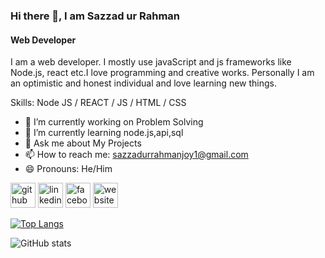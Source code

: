 ### Hi there 👋, I am Sazzad ur Rahman
#### Web Developer

I am a web developer. I mostly use javaScript and js frameworks like Node.js, react etc.I love programming and creative works.
Personally I am an optimistic and honest individual and love learning new things.

Skills: Node JS / REACT / JS / HTML / CSS

- 🔭 I’m currently working on Problem Solving
- 🌱 I’m currently learning node.js,api,sql 
- 💬 Ask me about My Projects 
- 📫 How to reach me: sazzadurrahmanjoy1@gmail.com 
- 😄 Pronouns: He/Him 


[<img src='https://cdn.jsdelivr.net/npm/simple-icons@3.0.1/icons/github.svg' alt='github' height='40'>](https://github.com/sazzad22)  [<img src='https://cdn.jsdelivr.net/npm/simple-icons@3.0.1/icons/linkedin.svg' alt='linkedin' height='40'>](https://www.linkedin.com/in/https://www.linkedin.com/in/sazzad-ur-rahman-joy//)  [<img src='https://cdn.jsdelivr.net/npm/simple-icons@3.0.1/icons/facebook.svg' alt='facebook' height='40'>](https://www.facebook.com/https://www.facebook.com/sazzadurrahman0)  [<img src='https://cdn.jsdelivr.net/npm/simple-icons@3.0.1/icons/icloud.svg' alt='website' height='40'>](https://portfolio1-63aa8.firebaseapp.com/)  

[![Top Langs](https://github-readme-stats.vercel.app/api/top-langs/?username=sazzad22)](https://github.com/anuraghazra/github-readme-stats)

![GitHub stats](https://github-readme-stats.vercel.app/api?username=sazzad22&show_icons=true&count_private=true)  

